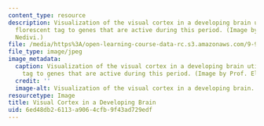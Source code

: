 ```yaml
---
content_type: resource
description: Visualization of the visual cortex in a developing brain utilizing a
  florescent tag to genes that are active during this period. (Image by Prof. Elly
  Nedivi.)
file: /media/https%3A/open-learning-course-data-rc.s3.amazonaws.com/9-913-a-intensive-neuroanatomy-january-iap-2002/6ed48db26113a9064cfb9f43ad729edf_9-913aiap02.jpg
file_type: image/jpeg
image_metadata:
  caption: Visualization of the visual cortex in a developing brain utilizing a florescent
    tag to genes that are active during this period. (Image by Prof. Elly Nedivi.)
  credit: ''
  image-alt: Visualization of the visual cortex in a developing brain.
resourcetype: Image
title: Visual Cortex in a Developing Brain
uid: 6ed48db2-6113-a906-4cfb-9f43ad729edf
---
```

